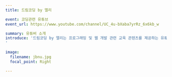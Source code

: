 ```yaml
---
title: 드림코딩 by 엘리

event: 코딩관련 유튜브
event_url: https://www.youtube.com/channel/UC_4u-bXaba7yrRz_6x6kb_w

summary: 유튜버 소개
introduce: '드림코딩 by 엘리는 프로그래밍 및 웹 개발 관련 교육 콘텐츠를 제공하는 유튜브 채널입니다. 이 채널은 특히 JavaScript, React, Node.js, 그리고 백엔드 개발에 중점을 둔 다양한 강의를 포함하고 있습니다. 엘리는 친근하고 이해하기 쉬운 설명으로 초보자부터 중급자까지 폭넓은 학습이 가능하도록 돕습니다. 프로젝트 기반 학습을 통해 실무 경험을 쌓을 수 있도록 하며, 최신 기술 트렌드도 반영합니다. 또한, Q&A 세션과 커뮤니티 활동을 통해 학습자와의 소통을 강화합니다. 드림코딩 by 엘리는 많은 이들에게 유용한 코딩 학습 리소스로 자리 잡고 있습니다.
'

image:
  filename: jbnu.jpg
  focal_point: Right

---
```

